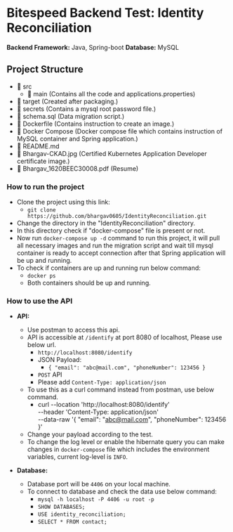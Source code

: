 # Bitespeed Backend Test: Identity Reconciliation #

**Backend Framework:** Java, Spring-boot
**Database:** MySQL

## Project Structure ##
* :open_file_folder: src
  * :open_file_folder: main (Contains all the code and applications.properties)
* :open_file_folder: target (Created after packaging.)
* :open_file_folder: secrets (Contains a mysql root password file.)
* :page_facing_up: schema.sql (Data migration script.)
* :whale: Dockerfile (Contains instruction to create an image.)
* :whale: Docker Compose (Docker compose file which contains instruction of MySQL container and Spring application.)
* :page_facing_up: README.md
* :scroll: Bhargav-CKAD.jpg (Certified Kubernetes Application Developer certificate image.)
* :page_facing_up: Bhargav_1620BEEC30008.pdf (Resume)
  
### How to run the project ###
* Clone the project using this link:
  * `git clone https://github.com/bhargav0605/IdentityReconciliation.git`
* Change the directory in the "IdentityReconciliation" directory.
* In this directory check if "docker-compose" file is present or not.
* Now run `docker-compose up -d` command to run this project, it will pull all necessary images and run the migration script and wait till mysql container is ready to accept connection after that Spring application will be up and running.
* To check if containers are up and running run below command:
  * `docker ps`
  * Both containers should be up and running.

### How to use the API ###
* **API:**
  * Use postman to access this api.
  * API is accessible at `/identify` at port 8080 of localhost, Please use below url.
    * `http://localhost:8080/identify` 
    * JSON Payload: 
      * `{ "email": "abc@mail.com", "phoneNumber": 123456 }`
    * `POST` API
    * Please add `Content-Type: application/json`
  * To use this as a curl command instead from postman, use below command.
    * curl --location 'http://localhost:8080/identify' \
        --header 'Content-Type: application/json' \
        --data-raw '{
            "email": "abc@mail.com",
            "phoneNumber": 123456
        }'
  * Change your payload according to the test.
  * To change the log level or enable the hibernate query you can make changes in `docker-compose` file which includes the environment variables, current log-level is `INFO`.

* **Database:**
  * Database port will be `4406` on your local machine.
  * To connect to database and check the data use below command:
    * `mysql -h localhost -P 4406 -u root -p`
    * `SHOW DATABASES;`
    * `USE identity_reconciliation;`
    * `SELECT * FROM contact;`